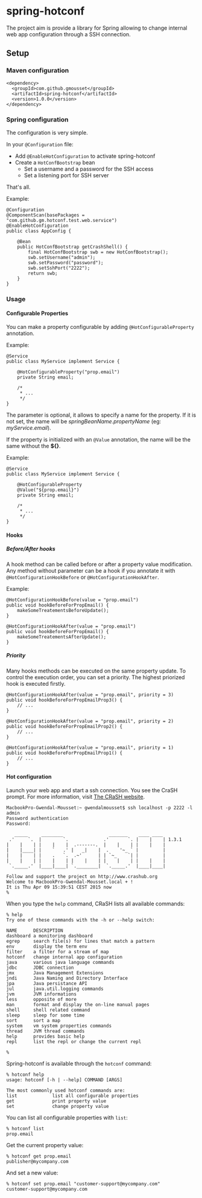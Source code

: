 # spring-hotconf
The project aim is provide a library for Spring allowing to change internal web app configuration through a SSH connection.

## Setup ##

### Maven configuration ###
    <dependency>
      <groupId>com.github.gmousset</groupId>
      <artifactId>spring-hotconf</artifactId>
      <version>1.0.0</version>
    </dependency>

### Spring configuration ###
The configuration is very simple. 

In your `@Configuration` file:

- Add `@EnableHotConfiguration` to activate spring-hotconf
- Create a `HotConfBootstrap` bean
	- Set a username and a password for the SSH access
	- Set a listening port for SSH server


That's all.

Example:

	@Configuration
	@ComponentScan(basePackages = "com.github.gm.hotconf.test.web.service")
	@EnableHotConfiguration
	public class AppConfig {

		@Bean
		public HotConfBootstrap getCrashShell() {
			final HotConfBootstrap swb = new HotConfBootstrap();
			swb.setUsername("admin");
			swb.setPassword("password");
			swb.setSshPort("2222");
			return swb;
		}	
	}

### Usage ###


#### Configurable Properties ####

You can make a property configurable by adding `@HotConfigurableProperty` annotation.

Example:

	@Service
	public class MyService implement Service {
		
		@HotConfigurableProperty("prop.email")
		private String email;
		
		/*
		 * ...
		 */
	}

The parameter is optional, it allows to specify a name for the property.
If it is not set, the name will be *springBeanName.propertyName* (eg: *myService.email*).

If the property is initialized with an `@Value` annotation, the name will be the same without the __${}__.

Example:

	@Service
	public class MyService implement Service {
		
		@HotConfigurableProperty
		@Value("${prop.email}")
		private String email;
		
		/*
		 * ...
		 */
	}

#### Hooks ####

##### Before/After hooks #####

A hook method can be called before or after a property value modification.
Any method without parameter can be a hook if you annotate it with `@HotConfigurationHookBefore` or `@HotConfigurationHookAfter`.

Example:

	@HotConfigurationHookBefore(value = "prop.email")
	public void hookBeforeForPropEmail() {
		makeSomeTreatementsBeforeUpdate();
	}
	
	@HotConfigurationHookAfter(value = "prop.email")
	public void hookBeforeForPropEmail() {
		makeSomeTreatementsAfterUpdate();
	}

##### Priority #####

Many hooks methods can be executed on the same property update.
To control the execution order, you can set a priority.
The highest priorized hook is executed firstly.

	@HotConfigurationHookAfter(value = "prop.email", priority = 3)
	public void hookBeforeForPropEmailProp3() {
		// ...
	}

	@HotConfigurationHookAfter(value = "prop.email", priority = 2)
	public void hookBeforeForPropEmailProp2() {
		// ...
	}

	@HotConfigurationHookAfter(value = "prop.email", priority = 1)
	public void hookBeforeForPropEmailProp1() {
		// ...
	}
	

#### Hot configuration ####

Launch your web app and start a ssh connection. You see the CraSH prompt. For more information, visit [The CRaSH website](http://www.crashub.org/).

	MacbookPro-Gwendal-Mousset:~ gwendalmousset$ ssh localhost -p 2222 -l admin
	Password authentication
	Password: 

	   _____     ________                 _______    ____ ____
	 .'     `.  |        `.             .'       `. |    |    | 1.3.1
	|    |    | |    |    |  .-------.  |    |    | |    |    |
	|    |____| |    `   .' |   _|    |  .    '~_ ` |         |
	|    |    | |    .   `.  .~'      | | `~_    `| |         |
	|    |    | |    |    | |    |    | |    |    | |    |    |
	 `._____.'  |____|____| `.________|  `._____.'  |____|____|
	
	Follow and support the project on http://www.crashub.org
	Welcome to MacbookPro-Gwendal-Mousset.local + !
	It is Thu Apr 09 15:39:51 CEST 2015 now
	% 

When you type the `help` command, CRaSH lists all available commands:

	% help
	Try one of these commands with the -h or --help switch:                                                                                                                                    
                                                                                                                                                                                           
	NAME      DESCRIPTION                                                                                                                                                                      
	dashboard a monitoring dashboard                                                                                                                                                           
	egrep     search file(s) for lines that match a pattern                                                                                                                                    
	env       display the term env                                                                                                                                                             
	filter    a filter for a stream of map                                                                                                                                                     
	hotconf   change internal app configuration                                                                                                                                                
	java      various java language commands                                                                                                                                                   
	jdbc      JDBC connection                                                                                                                                                                  
	jmx       Java Management Extensions                                                                                                                                                       
	jndi      Java Naming and Directory Interface                                                                                                                                              
	jpa       Java persistance API                                                                                                                                                             
	jul       java.util.logging commands                                                                                                                                                       
	jvm       JVM informations                                                                                                                                                                 
	less      opposite of more                                                                                                                                                                 
	man       format and display the on-line manual pages                                                                                                                                      
	shell     shell related command                                                                                                                                                            
	sleep     sleep for some time                                                                                                                                                              
	sort      sort a map                                                                                                                                                                       
	system    vm system properties commands                                                                                                                                                    
	thread    JVM thread commands                                                                                                                                                              
	help      provides basic help                                                                                                                                                              
	repl      list the repl or change the current repl                                                                                                                                         
	
	%

Spring-hotconf is available through the `hotconf` command:

	% hotconf help
	usage: hotconf [-h | --help] COMMAND [ARGS]

	The most commonly used hotconf commands are:
   	list             list all configurable properties
   	get              print property value
   	set              change property value

You can list all configurable properties with `list`:

	% hotconf list
	prop.email

Get the current property value:

	% hotconf get prop.email
	publisher@mycompany.com
	
And set a new value:

	% hotconf set prop.email "customer-support@mycompany.com"
	customer-support@mycompany.com
